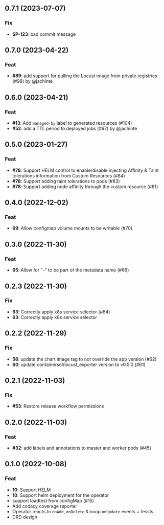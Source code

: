 ## 0.7.1 (2023-07-07)

### Fix

- **SP-123**: bad commit message

## 0.7.0 (2023-04-22)

### Feat

- **#89**: add support for pulling the Locust image from private registries (#98) by @jachinte

## 0.6.0 (2023-04-21)

### Feat

- **#13**: Add `managed-by` label to generated resources (#104)
- **#52**: add a TTL period to deployed jobs (#97) by @jachinte

## 0.5.0 (2023-01-27)

### Feat

- **#78**: Support HELM control to enable/disable injecting Affinity & Taint tolerations information from Custom Resources (#84)
- **#78**: Support adding taint tolerations to pods (#83)
- **#78**: Support adding node affinity through the custom resource (#81)

## 0.4.0 (2022-12-02)

### Feat

- **69**: Allow configmap volume mounts to be writable (#70)

## 0.3.0 (2022-11-30)

### Feat

- **65**: Allow for "-" to be part of the metadata name (#66)

## 0.2.3 (2022-11-30)

### Fix

- **63**: Correctly apply k8s service selector (#64)
- **63**: Correctly apply k8s service selector

## 0.2.2 (2022-11-29)

### Fix

- **58**: update the chart image tag to not override the app version (#62)
- **60**: update containersol/locust_exporter version to v0.5.0 (#61)

## 0.2.1 (2022-11-03)

### Fix

- **#53**: Restore release workflow permissions

## 0.2.0 (2022-11-03)

### Feat

- **#32**: add labels and annotations to master and worker pods (#45)

## 0.1.0 (2022-10-08)

### Feat

- **10**: Support HELM
- **10**: Support helm deployment for the operator
- support loadtest from configMap  (#15)
- Add codacy coverage reporter
- Operator reacts to `onAdd`, `onDelete` & noop `onUpdate` events + tessts
- CRD design
